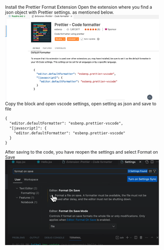 Install the Prettier Format Extension
Open the extension where you find a json object with Prettier settings. 
as mentioned below.
![alt text](image.png)
Copy the block and open vscode settings, open setting as json and save to file
```
{
  "editor.defaultFormatter": "esbenp.prettier-vscode",
  "[javascript]": {
    "editor.defaultFormatter": "esbenp.prettier-vscode"
  }
}
```
After saving to the code, 
you have reopen the settings and select Format on Save
![alt text](image-2.png)


